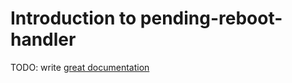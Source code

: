# Introduction to pending-reboot-handler

TODO: write [great documentation](http://jacobian.org/writing/what-to-write/)
